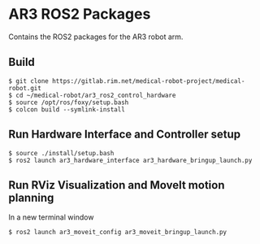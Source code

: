 # AR3 ROS2 Packages

Contains the ROS2 packages for the AR3 robot arm.

## Build

    $ git clone https://gitlab.rim.net/medical-robot-project/medical-robot.git
    $ cd ~/medical-robot/ar3_ros2_control_hardware
    $ source /opt/ros/foxy/setup.bash
    $ colcon build --symlink-install

## Run Hardware Interface and Controller setup

    $ source ./install/setup.bash
    $ ros2 launch ar3_hardware_interface ar3_hardware_bringup_launch.py

## Run RViz Visualization and MoveIt motion planning
In a new terminal window

    $ ros2 launch ar3_moveit_config ar3_moveit_bringup_launch.py
